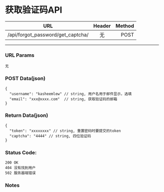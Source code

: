 # 获取验证码API

| URL | Header |  Method |
| ------------- |:-------------:| -----:|
| /api/forgot_password/get_captcha/ | 无 | POST |

<hr/>

### URL Params

    无

### POST Data(json)

    {
      "username": "kasheemlew" // string, 用户名用于邮件显示，选填
      "email": "xxx@xxxx.com"  // string, 获取验证码的邮箱
    }

### Return Data(json)

    {
      "token": "xxxxxxxx" // string, 重置密码时要提交的token
      "captcha": "4444" // string, 四位验证码
    }


### Status Code:

    200 OK
    404 没有找到用户
    502 服务器端错误

### Notes
